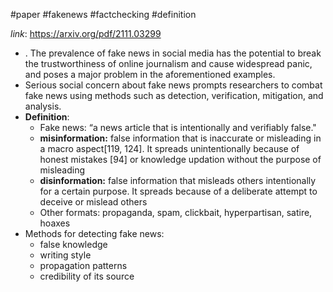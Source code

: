 #paper #fakenews #factchecking #definition 

*link*: https://arxiv.org/pdf/2111.03299

- . The prevalence of fake news in social media has the potential to break the trustworthiness of online journalism and cause widespread panic, and poses a major problem in the aforementioned examples.
- Serious social concern about fake news prompts researchers to combat fake news using methods such as detection, verification, mitigation, and analysis.
- **Definition**:
	- Fake news: “a news article that is intentionally and verifiably false."
	- **misinformation:** false information that is inaccurate or misleading in a macro aspect[119, 124]. It spreads unintentionally because of honest mistakes [94] or knowledge updation without the purpose of misleading
	- **disinformation:** false information that misleads others intentionally for a certain purpose. It spreads because of a deliberate attempt to deceive or mislead others
	- Other formats: propaganda, spam, clickbait, hyperpartisan, satire, hoaxes
- Methods for detecting fake news:
	- false knowledge
	- writing style
	- propagation patterns
	- credibility of its source